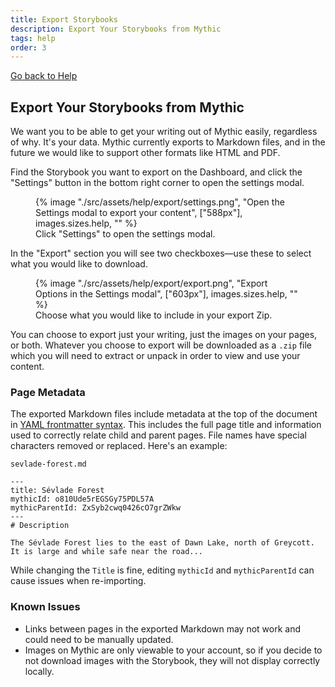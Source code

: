 ```yaml
---
title: Export Storybooks
description: Export Your Storybooks from Mythic
tags: help
order: 3
---
```


[Go back to Help](/help)

## Export Your Storybooks from Mythic

We want you to be able to get your writing out of Mythic easily, regardless of why. It's your data. Mythic currently exports to Markdown files, and in the future we would like to support other formats like HTML and PDF.

Find the Storybook you want to export on the Dashboard, and click the "Settings" button in the bottom right corner to open the settings modal.

<figure>
    {% image "./src/assets/help/export/settings.png", "Open the Settings modal to export your content", ["588px"], images.sizes.help, "" %}
    <figcaption>Click "Settings" to open the settings modal.</figcaption>
</figure>

In the "Export" section you will see two checkboxes—use these to select what you would like to download.

<figure>
     {% image "./src/assets/help/export/export.png", "Export Options in the Settings modal", ["603px"], images.sizes.help, "" %}
    <figcaption>Choose what you would like to include in your export Zip.</figcaption>
</figure>

You can choose to export just your writing, just the images on your pages, or both. Whatever you choose to export will be downloaded as a `.zip` file which you will need to extract or unpack in order to view and use your content.

### Page Metadata

The exported Markdown files include metadata at the top of the document in [YAML frontmatter syntax](https://pandoc.org/MANUAL.html#extension-yaml_metadata_block). This includes the full page title and information used to correctly relate child and parent pages.  File names have special characters removed or replaced. Here's an example:

`sevlade-forest.md`
```
---
title: Sévlade Forest
mythicId: o810Ude5rEGSGy75PDL57A
mythicParentId: ZxSyb2cwq0426cO7grZWkw
---
# Description

The Sévlade Forest lies to the east of Dawn Lake, north of Greycott. It is large and while safe near the road...
```

While changing the `Title` is fine, editing `mythicId` and `mythicParentId` can cause issues when re-importing.

### Known Issues

- Links between pages in the exported Markdown may not work and could need to be manually updated.
- Images on Mythic are only viewable to your account, so if you decide to not download images with the Storybook, they will not display correctly locally.
